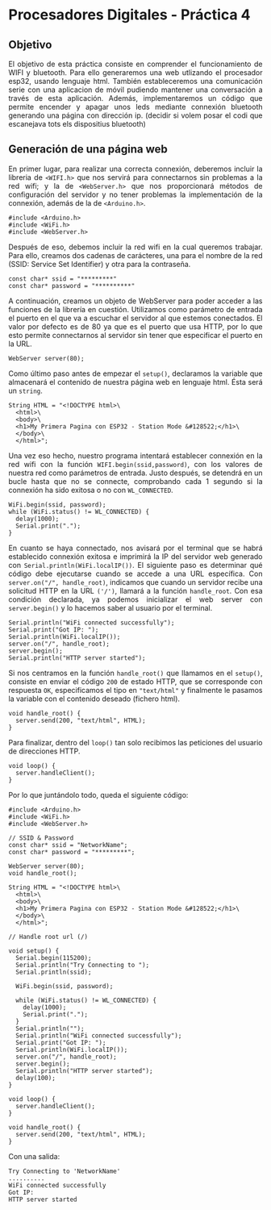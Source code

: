 # Procesadores Digitales - Práctica 4

## Objetivo
<div align="justify">
El objetivo de esta práctica consiste en comprender el funcionamiento de WIFI y bluetooth. Para ello generaremos una web utlizando el procesador esp32, usando lenguaje html. También estableceremos una comunicación serie con una aplicacion de móvil pudiendo mantener una conversación a través de esta aplicación. Además, implementaremos un código que permite encender y apagar unos leds mediante connexión bluetooth generando una página con dirección ip.
(decidir si volem posar el codi que escanejava tots els dispositius bluetooth)

## Generación de una página web

En primer lugar, para realizar una correcta connexión, deberemos incluir la libreria de `<WIFI.h>` que nos servirá para connectarnos sin problemas a la red wifi; y la de `<WebServer.h>` que nos proporcionará métodos de configuración del servidor y no tener problemas la implementación de la connexión, además de la de `<Arduino.h>`.

```
#include <Arduino.h>
#include <WiFi.h>
#include <WebServer.h>
```
Después de eso, debemos incluir la red wifi en la cual queremos trabajar. Para ello, creamos dos cadenas de carácteres, una para el nombre de la red (SSID: Service Set Identifier) y otra para la contraseña. 

```
const char* ssid = "*********"
const char* password = "**********"
```
A continuación, creamos un objeto de WebServer para poder acceder a las funciones de la librería en cuestión. Utilizamos como parámetro de entrada el puerto en el que va a escuchar el servidor al que estemos conectados. El valor por defecto es de 80 ya que es el puerto que usa HTTP, por lo que esto permite connectarnos al servidor sin tener que especificar el puerto en la URL.
```
WebServer server(80);
```
Como último paso antes de empezar el `setup()`, declaramos la variable que almacenará el contenido de nuestra página web en lenguaje html. Ésta será un `string`.

```
String HTML = "<!DOCTYPE html>\
  <html>\
  <body>\
  <h1>My Primera Pagina con ESP32 - Station Mode &#128522;</h1>\
  </body>\
  </html>";
```
Una vez eso hecho, nuestro programa intentará establecer connexión en la red wifi con la función `WIFI.begin(ssid,password)`, con los valores de nuestra red como parámetros de entrada. Justo después, se detendrá en un bucle hasta que no se connecte, comprobando cada 1 segundo si la connexión ha sido exitosa o no con `WL_CONNECTED`. 
```
WiFi.begin(ssid, password);
while (WiFi.status() != WL_CONNECTED) {
  delay(1000);
  Serial.print(".");
}
```
En cuanto se haya connectado, nos avisará por el terminal que se habrá establecido connexión exitosa e imprimirá la IP del servidor web generado con `Serial.println(WiFi.localIP())`. El siguiente paso es determinar qué código debe ejecutarse cuando se accede a una URL específica. Con `server.on("/", handle_root)`, indicamos que cuando un servidor recibe una solicitud HTTP en la URL `('/')`, llamará a la función `handle_root`. Con esa condición declarada, ya podemos inicializar el web server con `server.begin()` y lo hacemos saber al usuario por el terminal. 
```
Serial.println("WiFi connected successfully");
Serial.print("Got IP: ");
Serial.println(WiFi.localIP()); 
server.on("/", handle_root);
server.begin();
Serial.println("HTTP server started");
```
Si nos centramos en la función `handle_root()` que llamamos en el `setup()`, consiste en enviar el código `200` de estado HTTP, que se corresponde con respuesta `OK`, especificamos el tipo en `"text/html"` y finalmente le pasamos la variable con el contenido deseado (fichero html).
```
void handle_root() {
  server.send(200, "text/html", HTML);
}
```
Para finalizar, dentro del `loop()` tan solo recibimos las peticiones del usuario de direcciones HTTP.
```
void loop() {
  server.handleClient();
}
```
Por lo que juntándolo todo, queda el siguiente código:
```
#include <Arduino.h>
#include <WiFi.h>
#include <WebServer.h>

// SSID & Password
const char* ssid = "NetworkName";
const char* password = "*********";

WebServer server(80);
void handle_root();

String HTML = "<!DOCTYPE html>\
  <html>\
  <body>\
  <h1>My Primera Pagina con ESP32 - Station Mode &#128522;</h1>\
  </body>\
  </html>";

// Handle root url (/)

void setup() {
  Serial.begin(115200);
  Serial.println("Try Connecting to ");
  Serial.println(ssid);
  
  WiFi.begin(ssid, password);
  
  while (WiFi.status() != WL_CONNECTED) {
    delay(1000);
    Serial.print(".");
  }
  Serial.println("");
  Serial.println("WiFi connected successfully");
  Serial.print("Got IP: ");
  Serial.println(WiFi.localIP()); 
  server.on("/", handle_root);
  server.begin();
  Serial.println("HTTP server started");
  delay(100);
}

void loop() {
  server.handleClient();
}

void handle_root() {
  server.send(200, "text/html", HTML);
}
```
Con una salida:
```
Try Connecting to 'NetworkName'
..........
WiFi connected successfully
Got IP: 
HTTP server started
```